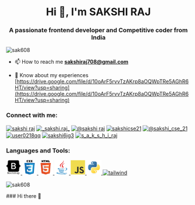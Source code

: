 <h1 align="center">Hi 👋, I'm SAKSHI RAJ</h1>
<h3 align="center">A passionate frontend developer and Competitive coder from India</h3>

<p align="left"> <img src="https://komarev.com/ghpvc/?username=sak608&label=Profile%20views&color=0e75b6&style=flat" alt="sak608" /> </p>

- 📫 How to reach me **sakshiraj708@gmail.com**

- 📄 Know about my experiences [https://drive.google.com/file/d/10oArF5rvvTzAKrp8aOQWpTRe5AGhR6HT/view?usp=sharing](https://drive.google.com/file/d/10oArF5rvvTzAKrp8aOQWpTRe5AGhR6HT/view?usp=sharing)

<h3 align="left">Connect with me:</h3>
<p align="left">
<a href="https://linkedin.com/in/sakshi raj" target="blank"><img align="center" src="https://raw.githubusercontent.com/rahuldkjain/github-profile-readme-generator/master/src/images/icons/Social/linked-in-alt.svg" alt="sakshi raj" height="30" width="40" /></a>
<a href="https://instagram.com/_sakshi.raj_" target="blank"><img align="center" src="https://raw.githubusercontent.com/rahuldkjain/github-profile-readme-generator/master/src/images/icons/Social/instagram.svg" alt="_sakshi.raj_" height="30" width="40" /></a>
<a href="https://medium.com/@sakshi raj" target="blank"><img align="center" src="https://raw.githubusercontent.com/rahuldkjain/github-profile-readme-generator/master/src/images/icons/Social/medium.svg" alt="@sakshi raj" height="30" width="40" /></a>
<a href="https://www.codechef.com/users/sakshicse21" target="blank"><img align="center" src="https://cdn.jsdelivr.net/npm/simple-icons@3.1.0/icons/codechef.svg" alt="sakshicse21" height="30" width="40" /></a>
<a href="https://www.hackerrank.com/@sakshi_cse_21" target="blank"><img align="center" src="https://raw.githubusercontent.com/rahuldkjain/github-profile-readme-generator/master/src/images/icons/Social/hackerrank.svg" alt="@sakshi_cse_21" height="30" width="40" /></a>
<a href="https://www.leetcode.com/user0218qq" target="blank"><img align="center" src="https://raw.githubusercontent.com/rahuldkjain/github-profile-readme-generator/master/src/images/icons/Social/leet-code.svg" alt="user0218qq" height="30" width="40" /></a>
<a href="https://auth.geeksforgeeks.org/user/sakshi6jg3" target="blank"><img align="center" src="https://raw.githubusercontent.com/rahuldkjain/github-profile-readme-generator/master/src/images/icons/Social/geeks-for-geeks.svg" alt="sakshi6jg3" height="30" width="40" /></a>
<a href="https://discord.gg/s_a_k_s_h_i_raj" target="blank"><img align="center" src="https://raw.githubusercontent.com/rahuldkjain/github-profile-readme-generator/master/src/images/icons/Social/discord.svg" alt="s_a_k_s_h_i_raj" height="30" width="40" /></a>
</p>

<h3 align="left">Languages and Tools:</h3>
<p align="left"> <a href="https://getbootstrap.com" target="_blank" rel="noreferrer"> <img src="https://raw.githubusercontent.com/devicons/devicon/master/icons/bootstrap/bootstrap-plain-wordmark.svg" alt="bootstrap" width="40" height="40"/> </a> <a href="https://www.w3schools.com/css/" target="_blank" rel="noreferrer"> <img src="https://raw.githubusercontent.com/devicons/devicon/master/icons/css3/css3-original-wordmark.svg" alt="css3" width="40" height="40"/> </a> <a href="https://www.w3.org/html/" target="_blank" rel="noreferrer"> <img src="https://raw.githubusercontent.com/devicons/devicon/master/icons/html5/html5-original-wordmark.svg" alt="html5" width="40" height="40"/> </a> <a href="https://www.java.com" target="_blank" rel="noreferrer"> <img src="https://raw.githubusercontent.com/devicons/devicon/master/icons/java/java-original.svg" alt="java" width="40" height="40"/> </a> <a href="https://developer.mozilla.org/en-US/docs/Web/JavaScript" target="_blank" rel="noreferrer"> <img src="https://raw.githubusercontent.com/devicons/devicon/master/icons/javascript/javascript-original.svg" alt="javascript" width="40" height="40"/> </a> <a href="https://www.python.org" target="_blank" rel="noreferrer"> <img src="https://raw.githubusercontent.com/devicons/devicon/master/icons/python/python-original.svg" alt="python" width="40" height="40"/> </a> <a href="https://tailwindcss.com/" target="_blank" rel="noreferrer"> <img src="https://www.vectorlogo.zone/logos/tailwindcss/tailwindcss-icon.svg" alt="tailwind" width="40" height="40"/> </a> </p>

<p><img align="center" src="https://github-readme-streak-stats.herokuapp.com/?user=sak608&" alt="sak608" /></p>
### Hi there 👋

<!--
**Sak608/Sak608** is a ✨ _special_ ✨ repository because its `README.md` (this file) appears on your GitHub profile.

Here are some ideas to get you started:

- 🔭 I’m currently working on ...
- 🌱 I’m currently learning ...
- 👯 I’m looking to collaborate on ...
- 🤔 I’m looking for help with ...
- 💬 Ask me about ...
- 📫 How to reach me: ...
- 😄 Pronouns: ...
- ⚡ Fun fact: ...
-->
